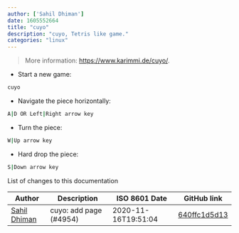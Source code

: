 ```yaml
---
author: ['Sahil Dhiman']
date: 1605552664
title: "cuyo"
description: "cuyo, Tetris like game."
categories: "linux"
---
```

> More information: <https://www.karimmi.de/cuyo/>.

- Start a new game:

```bash
cuyo
```

- Navigate the piece horizontally:

```bash
A|D OR Left|Right arrow key
```

- Turn the piece:

```bash
W|Up arrow key 
```

- Hard drop the piece:

```bash
S|Down arrow key
```
List of changes to this documentation


Author | Description | ISO 8601 Date | GitHub link
------|-----|-----|-----
[Sahil Dhiman](mailto:52946452+sahilister@users.noreply.github.com) | cuyo: add page (#4954) | 2020-11-16T19:51:04 | [640ffc1d5d13](https://github.com/tldr-pages/tldr/commit/640ffc1d5d131d5277b0e4f34ce0e8ad8435e6b6)

